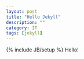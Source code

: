 ```yaml
---
layout: post
title: "Hello Jekyll"
description: ""
category: IT
tags: [jekyll]
---
```

{% include JB/setup %}
Hello!